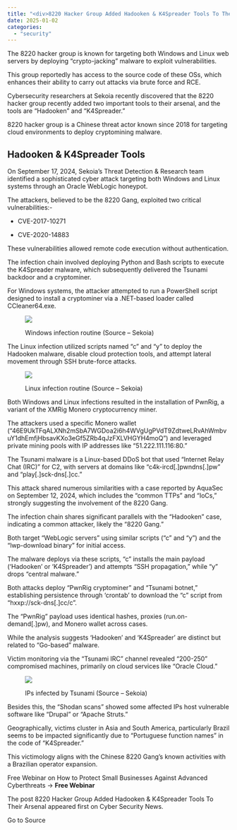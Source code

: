 ```yaml
---
title: "<div>8220 Hacker Group Added Hadooken & K4Spreader Tools To Their Arsenal</div>"
date: 2025-01-02
categories: 
  - "security"
---
```


The 8220 hacker group is known for targeting both Windows and Linux web servers by deploying “crypto-jacking” malware to exploit vulnerabilities.

This group reportedly has access to the source code of these OSs, which enhances their ability to carry out attacks via brute force and RCE.

Cybersecurity researchers at Sekoia recently discovered that the 8220 hacker group recently added two important tools to their arsenal, and the tools are “Hadooken” and “K4Spreader.”

8220 hacker group is a Chinese threat actor known since 2018 for targeting cloud environments to deploy cryptomining malware.

## **Hadooken & K4Spreader Tools**

On September 17, 2024, Sekoia’s Threat Detection & Research team identified a sophisticated cyber attack targeting both Windows and Linux systems through an Oracle WebLogic honeypot.

The attackers, believed to be the 8220 Gang, exploited two critical vulnerabilities:-

- CVE-2017-10271

- CVE-2020-14883

These vulnerabilities allowed remote code execution without authentication.

The infection chain involved deploying Python and Bash scripts to execute the K4Spreader malware, which subsequently delivered the Tsunami backdoor and a cryptominer.

For Windows systems, the attacker attempted to run a PowerShell script designed to install a cryptominer via a .NET-based loader called CCleaner64.exe.

<figure>

![](https://blogger.googleusercontent.com/img/b/R29vZ2xl/AVvXsEigt0-PKUvrhveXNksafA6ifzyrfEbu3upZzygodlulHkQTzIfCOQWfg3QXzwI7c3YUOdU3UozhnXBNAQqD0Qd60R_8Xli2nzvtTTXvR9oPcLBPuoLVcZC3Inf4nefgsQLpTkNNJaPraKV5qWG8764dGM7ERyK2wDuf96YYWI5xnLcB9NrOAXZyY1gYgGI_/s1536/Windows%20infection%20routine%20%28Source%20-%20Sekoia%29.webp)

<figcaption>

Windows infection routine (Source – Sekoia)

</figcaption>

</figure>

The Linux infection utilized scripts named “c” and “y” to deploy the Hadooken malware, disable cloud protection tools, and attempt lateral movement through SSH brute-force attacks.

<figure>

![](https://blogger.googleusercontent.com/img/b/R29vZ2xl/AVvXsEgAAqAjF99goBmmW91CsdHvlJnHd96v8n8dt5wHfjz5w58Tos1S-b0v58WNi59_QvFPw9eLeGnz573YUrusH65wWXJlC0o8zyDDBiJwl7Z8yaRll4Ndkl565Zg1Zkc3r9DrIHa7sD_rJRG3eJnz8BgxWptpljiqZJd5seHdMJXFw5K4OY6GBJnr3iUBDD2D/s1536/Linux%20infection%20routine%20%28Source%20-%20Sekoia%29.webp)

<figcaption>

Linux infection routine (Source – Sekoia)

</figcaption>

</figure>

Both Windows and Linux infections resulted in the installation of PwnRig, a variant of the XMRig Monero cryptocurrency miner.

The attackers used a specific Monero wallet (“46E9UkTFqALXNh2mSbA7WGDoa2i6h4WVgUgPVdT9ZdtweLRvAhWmbvuY1dhEmfjHbsavKXo3eGf5ZRb4qJzFXLVHGYH4moQ”) and leveraged private mining pools with IP addresses like “51.222.111.116:80.”

The Tsunami malware is a Linux-based DDoS bot that used “Internet Relay Chat (IRC)” for C2, with servers at domains like “c4k-ircd\[.\]pwndns\[.\]pw” and “play\[.\]sck-dns\[.\]cc.”

This attack shared numerous similarities with a case reported by AquaSec on September 12, 2024, which includes the “common TTPs” and “IoCs,” strongly suggesting the involvement of the 8220 Gang.

The infection chain shares significant parallels with the “Hadooken” case, indicating a common attacker, likely the “8220 Gang.”

Both target “WebLogic servers” using similar scripts (“c” and “y”) and the “lwp-download binary” for initial access.

The malware deploys via these scripts, “c” installs the main payload (‘Hadooken’ or ‘K4Spreader’) and attempts “SSH propagation,” while “y” drops “central malware.”

Both attacks deploy “PwnRig cryptominer” and “Tsunami botnet,” establishing persistence through ‘crontab’ to download the “c” script from “hxxp://sck-dns\[.\]cc/c”.

The “PwnRig” payload uses identical hashes, proxies (run.on-demand\[.\]pw), and Monero wallet across cases.

While the analysis suggests ‘Hadooken’ and ‘K4Spreader’ are distinct but related to “Go-based” malware.⁤

Victim monitoring via the “Tsunami IRC” channel revealed “200-250” compromised machines, primarily on cloud services like “Oracle Cloud.” ⁤

<figure>

![](https://blogger.googleusercontent.com/img/b/R29vZ2xl/AVvXsEjDyQS6oFpj27dLqPmJJom4A8qSzb3DP7Cw80F0kxW_LRFaRWV61QHOPSvK8ECryx1sR7HXW0hvBXRC0VDownx8RZHHWHaZTiCx1Mt0P9bGxU9_LM0c30ay3grLXlUK85HQTAj8aUtRiBZpnT8e98q41r_6fO8yGkwQocyGM4XK-f_imTV1AdFt4aXuSNIm/s1021/IPs%20infected%20by%20Tsunami%20%28Source%20-%20Sekoia%29.webp)

<figcaption>

IPs infected by Tsunami (Source – Sekoia)

</figcaption>

</figure>

Besides this, the “⁤Shodan scans” showed some affected IPs host vulnerable software like “Drupal” or “Apache Struts.” ⁤⁤

Geographically, victims cluster in Asia and South America, particularly Brazil seems to be impacted significantly due to “Portuguese function names” in the code of “K4Spreader.”

⁤⁤This victimology aligns with the Chinese 8220 Gang’s known activities with a Brazilian operator expansion.

Free Webinar on How to Protect Small Businesses Against Advanced Cyberthreats -> **Free Webinar**

The post 8220 Hacker Group Added Hadooken & K4Spreader Tools To Their Arsenal appeared first on Cyber Security News.

Go to Source
